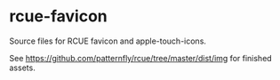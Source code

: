 # rcue-favicon

Source files for RCUE favicon and apple-touch-icons.

See https://github.com/patternfly/rcue/tree/master/dist/img for finished assets.
